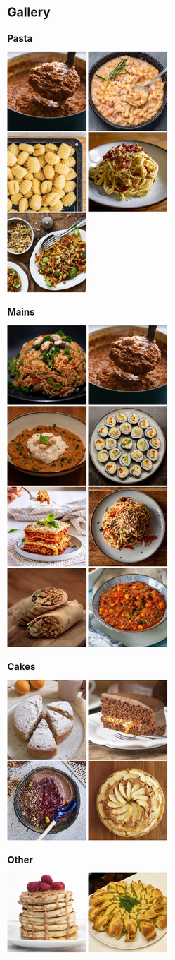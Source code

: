 # Gallery


## Pasta

[![](recipes/ragu/thumbnail.jpg "Ragù")](recipes/ragu/index.md)
[![](recipes/pasta_e_fagioli/thumbnail.jpg "Pasta e Fagioli")](recipes/pasta_e_fagioli/index.md)
[![](recipes/chickpea_gnocchi/thumbnail.jpg "Chickpea Gnocchi")](recipes/chickpea_gnocchi/index.md)
[![](recipes/carbonara/thumbnail.jpg "Carbonara")](recipes/carbonara/index.md)
[![](recipes/sundried_tomato_and_brocolli_penne_pasta/thumbnail.jpg "Sundried Tomato and Brocolli Pasta")](recipes/sundried_tomato_and_brocolli_penne_pasta/index.md)


## Mains

[![](recipes/nasi_goreng/thumbnail.jpg "Nasi Goreng")](recipes/nasi_goreng/index.md)
[![](recipes/ragu/thumbnail.jpg "Ragù")](recipes/ragu/index.md)
[![](recipes/dal/thumbnail.jpg "Dal")](recipes/dal/index.md)
[![](recipes/sushi/thumbnail.jpg "Sushi")](recipes/sushi/index.md)
[![](recipes/lasagna/thumbnail.jpg "Lasagna")](recipes/lasagna/index.md)
[![](recipes/pad_thai/thumbnail.jpg "Pad Thai")](recipes/pad_thai/index.md)
[![](recipes/kebab/thumbnail.jpg "Kebab")](recipes/kebab/index.md)
[![](recipes/chili_sin_carne/thumbnail.jpg "Chili sin Carne")](recipes/chili_sin_carne/index.md)


## Cakes

[![](recipes/orange_cake/thumbnail.jpg "Orange Cake")](recipes/orange_cake/index.md)
[![](recipes/sacher_cake/thumbnail.jpg "Sacher Torte")](recipes/sacher_cake/index.md)
[![](recipes/chocolate_mouse/thumbnail.jpg "Chocolate Mouse")](recipes/chocolate_mouse/index.md)
[![](recipes/apple_cake/thumbnail.jpg "Apple Cake")](recipes/apple_cake/index.md)

## Other

[![](recipes/pancakes/thumbnail.jpg "Pancakes")](recipes/pancakes/index.md)
[![](recipes/puffy_zucchini_cake/thumbnail.jpg "Puffy Zucchini Cake")](recipes/puffy_zucchini_cake/index.md)
